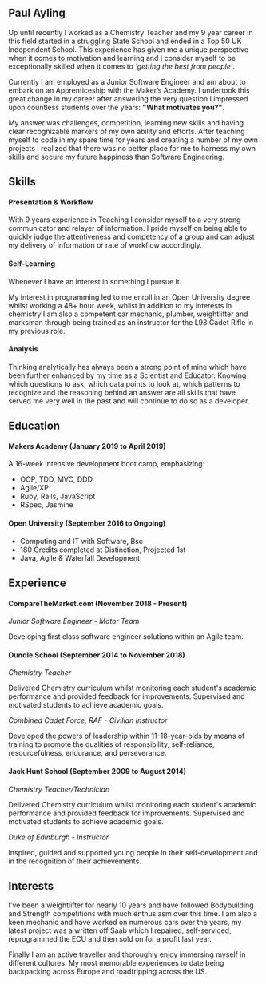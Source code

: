 ## Paul Ayling

Up until recently I worked as a Chemistry Teacher and my 9 year career in this field started in a struggling State School and ended in a Top 50 UK Independent School. This experience has given me a unique perspective when it comes to motivation and learning and I consider myself to be exceptionally skilled when it comes to *'getting the best from people'*.

Currently I am employed as a Junior Software Engineer and am about to embark on an Apprenticeship with the Maker’s Academy. I undertook this great change in my career after answering the very question I impressed upon countless students over the years: __**"What motivates you?"**__.

My answer was challenges, competition, learning new skills and having clear recognizable markers of my own ability and efforts. After teaching myself to code in my spare time for years and creating a number of my own projects I realized that there was no better place for me to harness my own skills and secure my future happiness than Software Engineering.

## Skills

#### Presentation & Workflow

With 9 years experience in Teaching I consider myself to a very strong communicator and relayer of information. I pride myself on being able to quickly judge the attentiveness and competency of a group and can adjust my delivery of information or rate of workflow accordingly.

#### Self-Learning

Whenever I have an interest in something I pursue it. 

My interest in programming led to me enroll in an Open University degree whilst working a 48+ hour week, whilst in addition to my interests in chemistry I am also a competent car mechanic, plumber, weightlifter and marksman through being trained as an instructor for the L98 Cadet Rifle in my previous role.

#### Analysis

Thinking analytically has always been a strong point of mine which have been further enhanced by my time as a Scientist and Educator. Knowing which questions to ask, which data points to look at, which patterns to recognize and the reasoning behind an answer are all skills that have served me very well in the past and will continue to do so as a developer.

## Education

#### Makers Academy (January 2019 to April 2019)

A 16-week intensive development boot camp, emphasizing:
- OOP, TDD, MVC, DDD
- Agile/XP
- Ruby, Rails, JavaScript
- RSpec, Jasmine

#### Open University (September 2016 to Ongoing)

- Computing and IT with Software, Bsc
- 180 Credits completed at Distinction, Projected 1st
- Java, Agile & Waterfall Development

## Experience

#### CompareTheMarket.com (November 2018 - Present)
*Junior Software Engineer - Motor Team*

Developing first class software engineer solutions within an Agile team.

#### Oundle School (September 2014 to November 2018)  
*Chemistry Teacher*

Delivered Chemistry curriculum whilst monitoring each student's academic performance and provided feedback for improvements. Supervised and motivated students to achieve academic goals.

*Combined Cadet Force, RAF - Civilian Instructor*

Developed the powers of leadership within 11-18-year-olds by means of training to promote the qualities of responsibility, self-reliance, resourcefulness, endurance, and perseverance.

#### Jack Hunt School (September 2009 to August 2014)   
*Chemistry Teacher/Technician*

Delivered Chemistry curriculum whilst monitoring each student's academic performance and provided feedback for improvements. Supervised and motivated students to achieve academic goals.

*Duke of Edinburgh - Instructor*

Inspired, guided and supported young people in their self-development and in the recognition of their achievements.

## Interests

I've been a weightlifter for nearly 10 years and have followed Bodybuilding and Strength competitions with much enthusiasm over this time. I am also a keen mechanic and have worked on numerous cars over the years, my latest project was a written off Saab which I repaired, self-serviced, reprogrammed the ECU and then sold on for a profit last year.

Finally I am an active traveller and thoroughly enjoy immersing myself in different cultures. My most memorable experiences to date being backpacking across Europe and roadtripping across the US.
